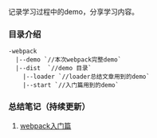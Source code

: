 记录学习过程中的demo，分享学习内容。
### 目录介绍
```
-webpack
  |--demo `//本次webpack完整demo`
  |--dist  `//demo 目录`
    |--loader `//loader总结文章用到的demo`
    |--start `//入门篇用到的demo`
```

### 总结笔记（持续更新）
1. [webpack入门篇](http://note.youdao.com/noteshare?id=62a5e6d0998951ced23dc1e264f7302b&sub=04A44132BFA94DB08179002D5B8146A9)
